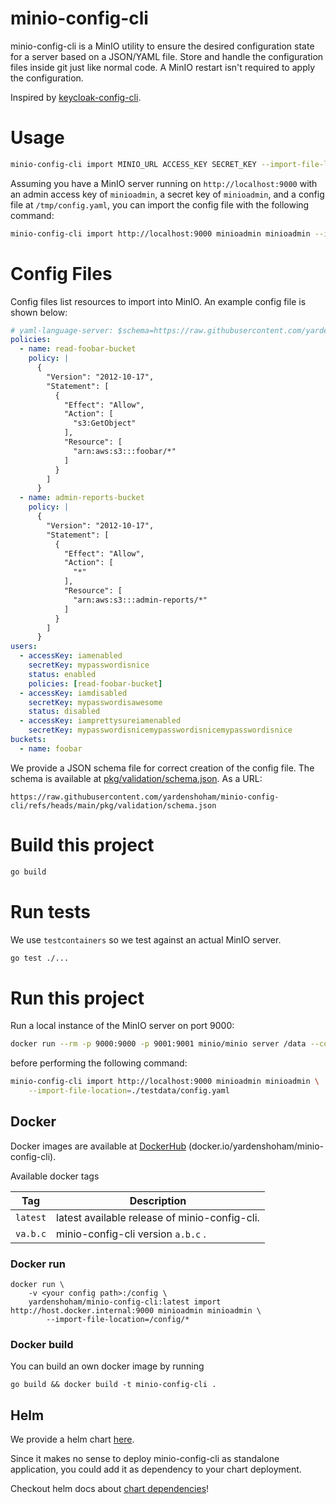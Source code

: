 # minio-config-cli

minio-config-cli is a MinIO utility to ensure the desired configuration state
for a server based on a JSON/YAML file. Store and handle the configuration files
inside git just like normal code. A MinIO restart isn't required to apply the
configuration.

Inspired by
[keycloak-config-cli](https://github.com/yardenshoham/minio-config-cli).

# Usage

```bash
minio-config-cli import MINIO_URL ACCESS_KEY SECRET_KEY --import-file-location=CONFIG_FILE1 --import-file-location=CONFIG_FILE2
```

Assuming you have a MinIO server running on `http://localhost:9000` with an
admin access key of `minioadmin`, a secret key of `minioadmin`, and a config
file at `/tmp/config.yaml`, you can import the config file with the following
command:

```bash
minio-config-cli import http://localhost:9000 minioadmin minioadmin --import-file-location=/tmp/config.yaml
```

# Config Files

Config files list resources to import into MinIO. An example config file is
shown below:

```yaml
# yaml-language-server: $schema=https://raw.githubusercontent.com/yardenshoham/minio-config-cli/refs/heads/main/pkg/validation/schema.json
policies:
  - name: read-foobar-bucket
    policy: |
      {
        "Version": "2012-10-17",
        "Statement": [
          {
            "Effect": "Allow",
            "Action": [
              "s3:GetObject"
            ],
            "Resource": [
              "arn:aws:s3:::foobar/*"
            ]
          }
        ]
      }
  - name: admin-reports-bucket
    policy: |
      {
        "Version": "2012-10-17",
        "Statement": [
          {
            "Effect": "Allow",
            "Action": [
              "*"
            ],
            "Resource": [
              "arn:aws:s3:::admin-reports/*"
            ]
          }
        ]
      }
users:
  - accessKey: iamenabled
    secretKey: mypasswordisnice
    status: enabled
    policies: [read-foobar-bucket]
  - accessKey: iamdisabled
    secretKey: mypasswordisawesome
    status: disabled
  - accessKey: iamprettysureiamenabled
    secretKey: mypasswordisnicemypasswordisnicemypasswordisnice
buckets:
  - name: foobar
```

We provide a JSON schema file for correct creation of the config file. The
schema is available at [pkg/validation/schema.json](pkg/validation/schema.json).
As a URL:

```
https://raw.githubusercontent.com/yardenshoham/minio-config-cli/refs/heads/main/pkg/validation/schema.json
```

# Build this project

```bash
go build
```

# Run tests

We use `testcontainers` so we test against an actual MinIO server.

```bash
go test ./...
```

# Run this project

Run a local instance of the MinIO server on port 9000:

```bash
docker run --rm -p 9000:9000 -p 9001:9001 minio/minio server /data --console-address ":9001"
```

before performing the following command:

```bash
minio-config-cli import http://localhost:9000 minioadmin minioadmin \
    --import-file-location=./testdata/config.yaml
```

## Docker

Docker images are available at
[DockerHub](https://hub.docker.com/r/yardenshoham/minio-config-cli)
(docker.io/yardenshoham/minio-config-cli).

Available docker tags

| Tag      | Description                                   |
| -------- | --------------------------------------------- |
| `latest` | latest available release of minio-config-cli. |
| `va.b.c` | minio-config-cli version `a.b.c` .            |

### Docker run

```shell script
docker run \
    -v <your config path>:/config \
    yardenshoham/minio-config-cli:latest import http://host.docker.internal:9000 minioadmin minioadmin \
        --import-file-location=/config/*
```

### Docker build

You can build an own docker image by running

```shell
go build && docker build -t minio-config-cli .
```

## Helm

We provide a helm chart [here](chart).

Since it makes no sense to deploy minio-config-cli as standalone application, you could add it as dependency to your chart deployment.

Checkout helm docs about [chart dependencies](https://helm.sh/docs/topics/charts/#chart-dependencies)!
